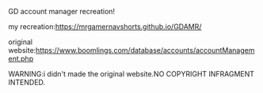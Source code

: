 GD account manager recreation!

my recreation:https://mrgamernavshorts.github.io/GDAMR/

original website:https://www.boomlings.com/database/accounts/accountManagement.php

WARNING:i didn't made the original website.NO COPYRIGHT INFRAGMENT INTENDED.
